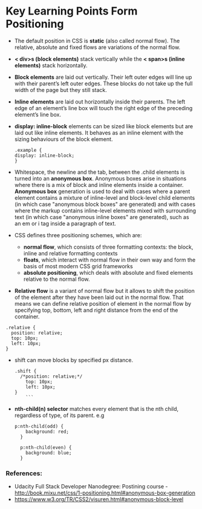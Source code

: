 # Key Learning Points Form Positioning

- The default position in CSS is __static__ (also called normal flow). The relative, absolute and fixed flows are variations of the normal flow.
- __< div>s (block elements)__ stack vertically while the __< span>s (inline elements)__ stack horizontally.
- __Block elements__ are laid out vertically. Their left outer edges will line up with their parent’s left outer edges. These blocks do not take up the full width of the page but they still stack.
- __Inline elements__ are laid out horizontally inside their parents. The left edge of an element’s line box will touch the right edge of the preceding element’s line box.
- __display: inline-block__ elements can be sized like block elements but are laid out like inline elements. It behaves as an inline element with the sizing behaviours of the block element.

  ```
  .example {
  display: inline-block;
  }
  ```

-  Whitespace, the newline and the tab, between the .child elements is turned into an __anonymous box__. Anonymous boxes arise in situations where there is a mix of block and inline elements inside a container. __Anonymous box__ generation is used to deal with cases where a parent element contains a mixture of inline-level and block-level child elements (in which case "anonymous block boxes" are generated) and with cases where the markup contains inline-level elements mixed with surrounding text (in which case "anonymous inline boxes" are generated), such as an em or i tag inside a paragraph of text.

- CSS defines three positioning schemes, which are:
  - __normal flow__, which consists of three formatting contexts: the block, inline and relative formatting contexts
  - __floats__, which interact with normal flow in their own way and form the basis of most modern CSS grid frameworks
  - __absolute positioning__, which deals with absolute and fixed elements relative to the normal flow.

-  __Relative flow__ is a variant of normal flow but it allows to shift the position of the element after they have been laid out in the normal flow. That means we can define relative position of element in the normal flow by specifying top, bottom, left and right distance from the end of the container.

  ```
  .relative {
    position: relative;
    top: 10px;
    left: 10px;
  }
  ```
  
- shift can move blocks by specified px distance.
  ```
  .shift {
    /*position: relative;*/
      top: 10px;
      left: 10px;
  }
      ```

- __nth-child(n) selector__ matches every element that is the nth child, regardless of type, of its parent. e.g

  ```
  p:nth-child(odd) {
      background: red;
    }

    p:nth-child(even) {
      background: blue;
    }
    ```



### References:
- Udacity Full Stack Developer Nanodegree: Postining course
-http://book.mixu.net/css/1-positioning.html#anonymous-box-generation
- https://www.w3.org/TR/CSS2/visuren.html#anonymous-block-level
